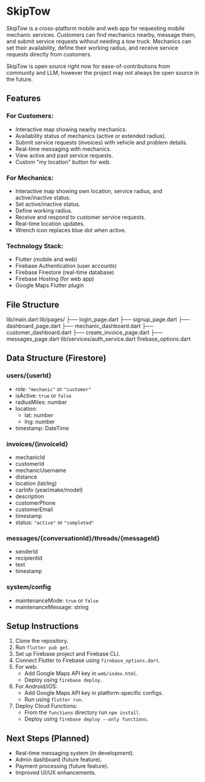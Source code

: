# SkipTow

SkipTow is a cross-platform mobile and web app for requesting mobile mechanic services. Customers can find mechanics nearby, message them, and submit service requests without needing a tow truck. Mechanics can set their availability, define their working radius, and receive service requests directly from customers.

SkipTow is open source right now for ease-of-contributions from community and LLM, however the project may not always be open source in the future.

## Features

### For Customers:
- Interactive map showing nearby mechanics.
- Availability status of mechanics (active or extended radius).
- Submit service requests (invoices) with vehicle and problem details.
- Real-time messaging with mechanics.
- View active and past service requests.
- Custom "my location" button for web.

### For Mechanics:
- Interactive map showing own location, service radius, and active/inactive status.
- Set active/inactive status.
- Define working radius.
- Receive and respond to customer service requests.
- Real-time location updates.
- Wrench icon replaces blue dot when active.

### Technology Stack:
- Flutter (mobile and web)
- Firebase Authentication (user accounts)
- Firebase Firestore (real-time database)
- Firebase Hosting (for web app)
- Google Maps Flutter plugin

## File Structure
lib/main.dart
lib/pages/
├── login_page.dart
├── signup_page.dart
├── dashboard_page.dart
├── mechanic_dashboard.dart
├── customer_dashboard.dart
├── create_invoice_page.dart
├── messages_page.dart
lib/services/auth_service.dart
firebase_options.dart


## Data Structure (Firestore)

### users/{userId}
- role: `"mechanic"` or `"customer"`
- isActive: `true` or `false`
- radiusMiles: number
- location:
  - lat: number
  - lng: number
- timestamp: DateTime

### invoices/{invoiceId}
- mechanicId
- customerId
- mechanicUsername
- distance
- location (lat/lng)
- carInfo (year/make/model)
- description
- customerPhone
- customerEmail
- timestamp
- status: `"active"` or `"completed"`

### messages/{conversationId}/threads/{messageId}
- senderId
- recipientId
- text
- timestamp

### system/config
- maintenanceMode: `true` or `false`
- maintenanceMessage: string

## Setup Instructions

1. Clone the repository.
2. Run `flutter pub get`.
3. Set up Firebase project and Firebase CLI.
4. Connect Flutter to Firebase using `firebase_options.dart`.
5. For web:
   - Add Google Maps API key in `web/index.html`.
   - Deploy using `firebase deploy`.
6. For Android/iOS:
   - Add Google Maps API key in platform-specific configs.
   - Run using `flutter run`.
7. Deploy Cloud Functions:
   - From the `functions` directory run `npm install`.
   - Deploy using `firebase deploy --only functions`.

## Next Steps (Planned)
- Real-time messaging system (in development).
- Admin dashboard (future feature).
- Payment processing (future feature).
- Improved UI/UX enhancements.
